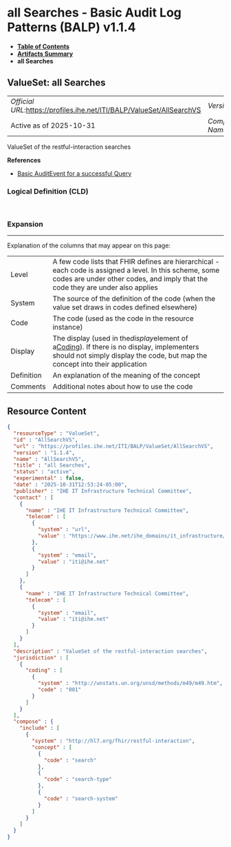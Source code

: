 # all Searches - Basic Audit Log Patterns (BALP) v1.1.4

* [**Table of Contents**](toc.md)
* [**Artifacts Summary**](artifacts.md)
* **all Searches**

## ValueSet: all Searches 

| | |
| :--- | :--- |
| *Official URL*:https://profiles.ihe.net/ITI/BALP/ValueSet/AllSearchVS | *Version*:1.1.4 |
| Active as of 2025-10-31 | *Computable Name*:AllSearchVS |

 
ValueSet of the restful-interaction searches 

 **References** 

* [Basic AuditEvent for a successful Query](StructureDefinition-IHE.BasicAudit.Query.md)

### Logical Definition (CLD)

 

### Expansion

-------

 Explanation of the columns that may appear on this page: 

| | |
| :--- | :--- |
| Level | A few code lists that FHIR defines are hierarchical - each code is assigned a level. In this scheme, some codes are under other codes, and imply that the code they are under also applies |
| System | The source of the definition of the code (when the value set draws in codes defined elsewhere) |
| Code | The code (used as the code in the resource instance) |
| Display | The display (used in the*display*element of a[Coding](http://hl7.org/fhir/R4/datatypes.html#Coding)). If there is no display, implementers should not simply display the code, but map the concept into their application |
| Definition | An explanation of the meaning of the concept |
| Comments | Additional notes about how to use the code |



## Resource Content

```json
{
  "resourceType" : "ValueSet",
  "id" : "AllSearchVS",
  "url" : "https://profiles.ihe.net/ITI/BALP/ValueSet/AllSearchVS",
  "version" : "1.1.4",
  "name" : "AllSearchVS",
  "title" : "all Searches",
  "status" : "active",
  "experimental" : false,
  "date" : "2025-10-31T12:53:24-05:00",
  "publisher" : "IHE IT Infrastructure Technical Committee",
  "contact" : [
    {
      "name" : "IHE IT Infrastructure Technical Committee",
      "telecom" : [
        {
          "system" : "url",
          "value" : "https://www.ihe.net/ihe_domains/it_infrastructure/"
        },
        {
          "system" : "email",
          "value" : "iti@ihe.net"
        }
      ]
    },
    {
      "name" : "IHE IT Infrastructure Technical Committee",
      "telecom" : [
        {
          "system" : "email",
          "value" : "iti@ihe.net"
        }
      ]
    }
  ],
  "description" : "ValueSet of the restful-interaction searches",
  "jurisdiction" : [
    {
      "coding" : [
        {
          "system" : "http://unstats.un.org/unsd/methods/m49/m49.htm",
          "code" : "001"
        }
      ]
    }
  ],
  "compose" : {
    "include" : [
      {
        "system" : "http://hl7.org/fhir/restful-interaction",
        "concept" : [
          {
            "code" : "search"
          },
          {
            "code" : "search-type"
          },
          {
            "code" : "search-system"
          }
        ]
      }
    ]
  }
}

```
